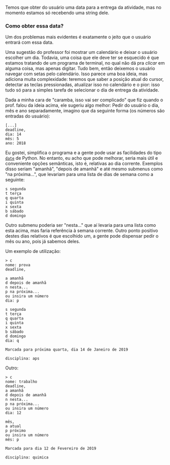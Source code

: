
Temos que obter do usuário uma data para a entrega da atividade, mas no
momento estamos só recebendo uma string dele.

### Como obter essa data?

Um dos problemas mais evidentes é exatamente o jeito que o usuário entrará com
essa data.

Uma sugestão do professor foi mostrar um calendário e deixar o usuário escolher
um dia. Todavia, uma coisa que ele deve ter se esquecido é que estamos tratando
de um programa de terminal, no qual não dá pra _clicar_ em alguma coisa, mas
apenas digitar. Tudo bem, então deixemos o usuário navegar com setas pelo
calendário. Isso parece uma boa ideia, mas adiciona muita complexidade: teremos
que saber a posição atual do cursor, detectar as teclas pressionadas, atualizar
isso no calendário e o pior: isso tudo só para a simples tarefa de selecionar o
dia de entrega da atividade.

Dada a minha cara de "caramba, isso vai ser complicado" que fiz quando o prof.
falou da ideia acima, ele sugeriu algo melhor: Pedir do usuário o dia, mês e
ano separadamente, imagino que da seguinte forma (os números são entradas do
usuário):

	[...]
	deadline,
	dia: 14
	mês: 5
	ano: 2018

Eu gostei, simplifica o programa e a gente pode usar as facilidades do tipo
[`date`][] de Python. No entanto, eu acho que pode melhorar, seria mais útil e
conveniente opções semânticas, isto é, relativas ao dia corrente. Exemplos
disso seriam "amanhã", "depois de amanhã" e até mesmo submenus como "na
próxima...", que levariam para uma lista de dias de semana como a seguinte:

	s segunda
	t terça
	q quarta
	i quinta
	x sexta
	b sábado
	d domingo

[`date`]: https://docs.python.org/3/library/datetime.html#date-objects

Outro submenu poderia ser "nesta..." que aí levaria para uma lista como esta
acima, mas faria referência à semana corrente. Outro ponto positivo destes dias
relativos é que escolhido um, a gente pode dispensar pedir o mês ou ano, pois
já sabemos deles.

Um exemplo de utilização:

	> c
	nome: prova
	deadline,

	a amanhã
	d depois de amanhã
	n nesta...
	p na próxima...
	ou insira um número
	dia: p

	s segunda
	t terça
	q quarta
	i quinta
	x sexta
	b sábado
	d domingo
	dia: q

	Marcada para próxima quarta, dia 14 de Janeiro de 2019

	disciplina: aps

Outro:

	> c
	nome: trabalho
	deadline,
	a amanhã
	d depois de amanhã
	n nesta...
	p na próxima...
	ou insira um número
	dia: 12

	mês,
	a atual
	p próximo
	ou insira um número
	mês: p

	Marcada para dia 12 de Fevereiro de 2019

	disciplina: quimica

